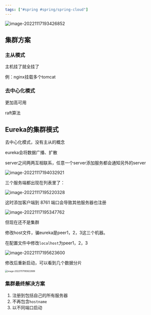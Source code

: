 ```yaml
---
tags: ["#spring #spring/spring-cloud"]
---
```

![image-20221117193426852](https://pic-1257412153.cos.ap-nanjing.myqcloud.com/images/2022/11/17/image-20221117193426852-871101.png)



## 集群方案

### 主从模式

主机挂了就全挂了

例：nginx挂载多个tomcat

### 去中心化模式

更加高可用

raft算法

## Eureka的集群模式

去中心化模式，没有主从的概念

eureka会将数据广播、扩散

server之间两两互相联系，任意一个server添加服务都会通知另外的server

![image-20221117194032921](https://pic-1257412153.cos.ap-nanjing.myqcloud.com/images/2022/11/17/image-20221117194032921-bd7fb2.png)





三个服务端都出现在列表里了：

![image-20221117195220328](https://pic-1257412153.cos.ap-nanjing.myqcloud.com/images/2022/11/17/image-20221117195220328-285d35.png)

这时添加客户端到 8761 端口会导致其他服务器也注册

![image-20221117195347762](https://pic-1257412153.cos.ap-nanjing.myqcloud.com/images/2022/11/17/image-20221117195347762-3fdfa5.png)



但现在还不是集群

修改host文件，骗eureka是peer1，2，3这三个机器。

在配置文件中修改`localhost`为peer1，2，3

![image-20221117195623600](https://pic-1257412153.cos.ap-nanjing.myqcloud.com/images/2022/11/17/image-20221117195623600-0ec0c4.png)

修改后重新启动，可以看到几个数据分片

<img src="https://pic-1257412153.cos.ap-nanjing.myqcloud.com/images/2022/11/17/image-20221117195922889-dfbb6d.png" alt="image-20221117195922889" style="zoom:50%;" />



### 集群最终解决方案

1. 注册到包括自己的所有服务器
2. 不再包含`hostname`
3. 以不同端口启动

